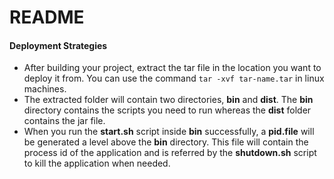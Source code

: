 # README

#### Deployment Strategies

* After building your project, extract the tar file in the location you want to deploy it from. You can use the command `tar -xvf tar-name.tar` in linux machines.
* The extracted folder will contain two directories, **bin** and **dist**. The **bin** directory contains the scripts you need to run whereas the **dist** folder contains the jar file.
* When you run the **start.sh** script inside **bin** successfully, a **pid.file** will be generated a level above the **bin** directory. This file will contain the process id of the application and is referred by the **shutdown.sh** script to kill the application when needed.